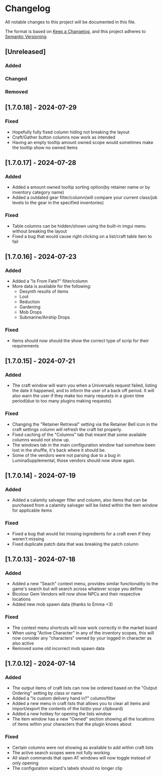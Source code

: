 # Changelog

All notable changes to this project will be documented in this file.

The format is based on [Keep a Changelog](https://keepachangelog.com/en/1.1.0/),
and this project adheres to [Semantic Versioning](https://semver.org/spec/v2.0.0.html).

## [Unreleased]

### Added

### Changed

### Removed

## [1.7.0.18] - 2024-07-29

### Fixed

- Hopefully fully fixed column hiding not breaking the layout
- Craft/Gather button columns now work as intended
- Having an empty tooltip amount owned scope would sometimes make the tooltip show no owned items

## [1.7.0.17] - 2024-07-28

### Added

- Added a amount owned tooltip sorting option(by retainer name or by inventory category name)
- Added a outdated gear filter/column(will compare your current class/job levels to the gear in the specified inventories)

### Fixed

- Table columns can be hidden/shown using the built-in imgui menu without breaking the layout
- Fixed a bug that would cause right clicking on a list/craft table item to fail


## [1.7.0.16] - 2024-07-23

### Added

- Added a "Is From Fate?" filter/column
- More data is available for the following:
  - Desynth results of items
  - Loot
  - Reduction
  - Gardening
  - Mob Drops
  - Submarine/Airship Drops


### Fixed

- Items should now should the show the correct type of scrip for their requirements

## [1.7.0.15] - 2024-07-21

### Added

- The craft window will warn you when a Universalis request failed, listing the date it happened, and to inform the user of a back off period. It will also warn the user if they make too many requests in a given time period(due to too many plugins making requests).

### Fixed

- Changing the "Retainer Retrieval" setting via the Retainer Bell icon in the craft settings column will refresh the craft list properly.
- Fixed caching of the "Columns" tab that meant that some available columns would not show up.
- The windows tab in the main configuration window had somehow been lost in the shuffle, it's back where it should be.
- Some of the vendors were not parsing due to a bug in LuminaSupplemental, those vendors should now show again.

## [1.7.0.14] - 2024-07-19

### Added

- Added a calamity salvager filter and column, also items that can be purchased from a calamity salvager will be listed within the item window for applicable items

### Fixed

- Fixed a bug that would list missing ingredients for a craft even if they weren't missing
- Fixed duplicate patch data that was breaking the patch column

## [1.7.0.13] - 2024-07-18

### Added

- Added a new "Seach" context menu, provides similar functionality to the game's search but will search across whatever scope you define
- Bicolour Gem Vendors will now show NPCs and their respective locations
- Added new mob spawn data (thanks to Emma <3)

### Fixed

- The context menu shortcuts will now work correctly in the market board
- When using "Active Character" in any of the inventory scopes, this will now consider any "characters" owned by your logged in character as also active
- Removed some old incorrect mob spawn data

## [1.7.0.12] - 2024-07-14

### Added

- The output items of craft lists can now be ordered based on the "Output Ordering" setting by class or name
- Added a "Is custom delivery hand in?" column/filter
- Added a new menu in craft lists that allows you to clear all items and import/export the contents of the list(to your clipboard)
- Added a new hotkey for opening the lists window
- The item window has a new "Owned" section showing all the locations of items within your characters that the plugin knows about
### Fixed

- Certain columns were not showing as available to add within craft lists
- The active search scopes were not fully working
- All slash commands that open AT windows will now toggle instead of only opening
- The configuration wizard's labels should no longer clip